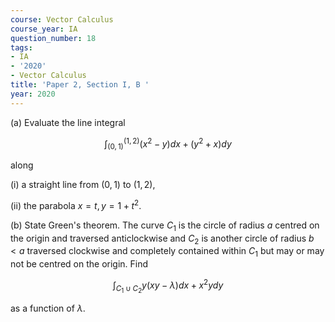 ```yaml
---
course: Vector Calculus
course_year: IA
question_number: 18
tags:
- IA
- '2020'
- Vector Calculus
title: 'Paper 2, Section I, B '
year: 2020
---
```




(a) Evaluate the line integral

$$\int_{(0,1)}^{(1,2)}\left(x^{2}-y\right) d x+\left(y^{2}+x\right) d y$$

along

(i) a straight line from $(0,1)$ to $(1,2)$,

(ii) the parabola $x=t, y=1+t^{2}$.

(b) State Green's theorem. The curve $C_{1}$ is the circle of radius $a$ centred on the origin and traversed anticlockwise and $C_{2}$ is another circle of radius $b<a$ traversed clockwise and completely contained within $C_{1}$ but may or may not be centred on the origin. Find

$$\int_{C_{1} \cup C_{2}} y(x y-\lambda) d x+x^{2} y d y$$

as a function of $\lambda$.